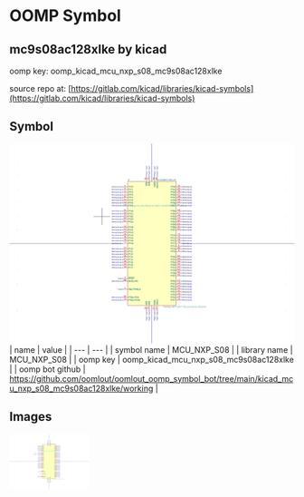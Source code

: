 # OOMP Symbol  
## mc9s08ac128xlke  by kicad  
  
oomp key: oomp_kicad_mcu_nxp_s08_mc9s08ac128xlke  
  
source repo at: [https://gitlab.com/kicad/libraries/kicad-symbols](https://gitlab.com/kicad/libraries/kicad-symbols)  
## Symbol  
  
[![working.png](working_600.png)](working.png)  
| name | value | 
| --- | --- | 
| symbol name | MCU_NXP_S08 | 
| library name | MCU_NXP_S08 | 
| oomp key | oomp_kicad_mcu_nxp_s08_mc9s08ac128xlke | 
| oomp bot github | https://github.com/oomlout/oomlout_oomp_symbol_bot/tree/main/kicad_mcu_nxp_s08_mc9s08ac128xlke/working | 
## Images  
  
[![working.png](working_140.png)](working.png)  
